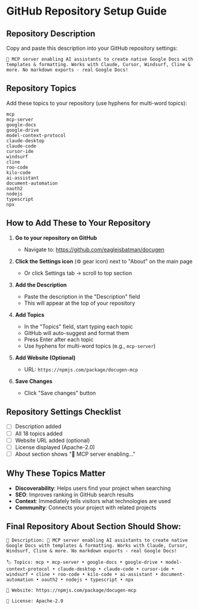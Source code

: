 # GitHub Repository Setup Guide

## Repository Description

Copy and paste this description into your GitHub repository settings:

```
🤖 MCP server enabling AI assistants to create native Google Docs with templates & formatting. Works with Claude, Cursor, Windsurf, Cline & more. No markdown exports - real Google Docs!
```

## Repository Topics

Add these topics to your repository (use hyphens for multi-word topics):

```
mcp
mcp-server
google-docs
google-drive
model-context-protocol
claude-desktop
claude-code
cursor-ide
windsurf
cline
roo-code
kilo-code
ai-assistant
document-automation
oauth2
nodejs
typescript
npx
```

## How to Add These to Your Repository

1. **Go to your repository on GitHub**
   - Navigate to: https://github.com/eagleisbatman/docugen

2. **Click the Settings icon** (⚙️ gear icon) next to "About" on the main page
   - Or click Settings tab → scroll to top section

3. **Add the Description**
   - Paste the description in the "Description" field
   - This will appear at the top of your repository

4. **Add Topics**
   - In the "Topics" field, start typing each topic
   - GitHub will auto-suggest and format them
   - Press Enter after each topic
   - Use hyphens for multi-word topics (e.g., `mcp-server`)

5. **Add Website (Optional)**
   - URL: `https://npmjs.com/package/docugen-mcp`

6. **Save Changes**
   - Click "Save changes" button

## Repository Settings Checklist

- [ ] Description added
- [ ] All 18 topics added
- [ ] Website URL added (optional)
- [ ] License displayed (Apache-2.0)
- [ ] About section shows "🤖 MCP server enabling..."

## Why These Topics Matter

- **Discoverability**: Helps users find your project when searching
- **SEO**: Improves ranking in GitHub search results  
- **Context**: Immediately tells visitors what technologies are used
- **Community**: Connects your project with related projects

## Final Repository About Section Should Show:

```
📝 Description: 🤖 MCP server enabling AI assistants to create native Google Docs with templates & formatting. Works with Claude, Cursor, Windsurf, Cline & more. No markdown exports - real Google Docs!

🏷️ Topics: mcp • mcp-server • google-docs • google-drive • model-context-protocol • claude-desktop • claude-code • cursor-ide • windsurf • cline • roo-code • kilo-code • ai-assistant • document-automation • oauth2 • nodejs • typescript • npx

🔗 Website: https://npmjs.com/package/docugen-mcp

📄 License: Apache-2.0
```